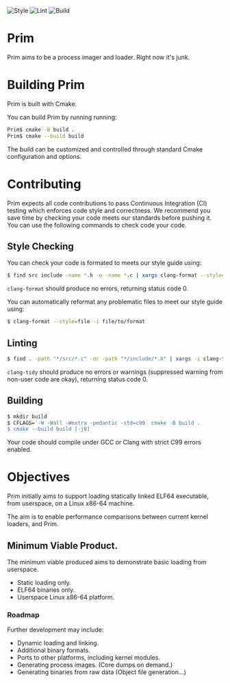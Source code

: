 ![Style](https://github.com/patha454/Prim/workflows/Style/badge.svg?branch=master)
![Lint](https://github.com/patha454/Prim/workflows/Lint/badge.svg?branch=master)
![Build](https://github.com/patha454/Prim/workflows/Build/badge.svg?branch=master)

# Prim
Prim aims to be a process imager and loader. Right now it's junk.

# Building Prim

Prim is built with Cmake.

You can build Prim by running running:
```sh
Prim$ cmake -B build .
Prim$ cmake --build build
```

The build can be customized and controlled through standard Cmake configuration and options.

# Contributing

Prim expects all code contributions to pass Continuous Integration (CI) testing which enforces code style and correctness. We recommend you save time by checking your code meets our standards before pushing it. You can use the following commands to check code your code.

## Style Checking

You can check your code is formated to meets our style guide using:

```sh
$ find src include -name *.h -o -name *.c | xargs clang-format --style=file -dry-run -Werror
```
`clang-format` should produce no errors, returning status code 0.

You can automatically reformat any problematic files to meet our style guide using:
```sh
$ clang-format --style=file -i file/to/format
```

## Linting
```sh
$ find . -path "*/src/*.c" -or -path "*/include/*.h" | xargs -i clang-tidy --config="" {} -- -Iinclude
```
`clang-tidy` should produce no errors or warnings (suppressed warning from non-user code are okay), returning status code 0.

## Building
```sh
$ mkdir build
$ CFLAGS='-W -Wall -Wextra -pedantic -std=c99` cmake -B build .
$ cmake --build build [-j8]
```
Your code should compile under GCC or Clang with strict C99 errors enabled.

# Objectives

Prim initially aims to support loading statically linked ELF64 executable, from userspace, on a Linux x86-64 machine.

The aim is to enable performance comparisons between current kernel loaders, and Prim.

## Minimum Viable Product.

The minimum viable produced aims to demonstrate basic loading from userspace.

- Static loading only.
- ELF64 binaries only.
- Userspace Linux x86-64 platform.

### Roadmap

Further development may include:

- Dynamic loading and linking.
- Additional binary formats.
- Ports to other platforms, including kernel modules.
- Generating process images. (Core dumps on demand.)
- Generating binaries from raw data (Object file generation...)
